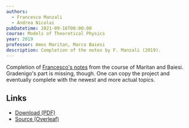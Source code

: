 ```yaml
---
authors:
  - Francesco Manzali
  - Andrea Nicolai
pubDatetime: 2021-09-16T00:00:00
course: Models of Theoretical Physics
year: 2019
professor: Amos Maritan, Marco Baiesi
description: Completion of the notes by F. Manzali (2019).
---
```


Completion of [Francesco's notes](/notes/models-of-theoretical-physics-2019) from the course of Maritan and Baiesi. Gradenigo's part is missing, though. One can copy the project and eventually complete with the newest and more actual topics.

## Links

- [Download (PDF)](/public/notes/MoTP_2019_full.pdf)
- [Source (Overleaf)](https://www.overleaf.com/read/pqgcqwpxxrmz)
